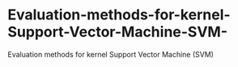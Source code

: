 # Evaluation-methods-for-kernel-Support-Vector-Machine-SVM-
Evaluation methods for kernel Support Vector Machine (SVM)
